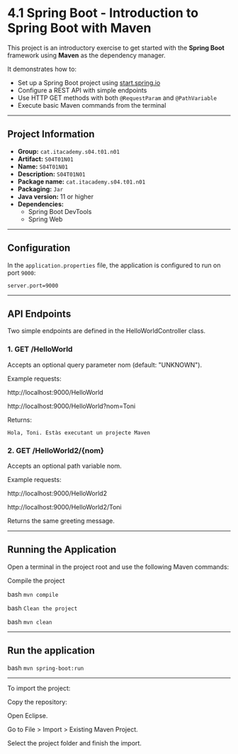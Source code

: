 # 4.1 Spring Boot - Introduction to Spring Boot with Maven

This project is an introductory exercise to get started with the **Spring Boot** framework using **Maven** as the dependency manager.

It demonstrates how to:

- Set up a Spring Boot project using [start.spring.io](https://start.spring.io/)
- Configure a REST API with simple endpoints
- Use HTTP GET methods with both `@RequestParam` and `@PathVariable`
- Execute basic Maven commands from the terminal

---

## Project Information

- **Group:** `cat.itacademy.s04.t01.n01`
- **Artifact:** `S04T01N01`
- **Name:** `S04T01N01`
- **Description:** `S04T01N01`
- **Package name:** `cat.itacademy.s04.t01.n01`
- **Packaging:** `Jar`
- **Java version:** 11 or higher
- **Dependencies:**
  - Spring Boot DevTools
  - Spring Web

---

## Configuration

In the `application.properties` file, the application is configured to run on port `9000`:

```properties
server.port=9000
```

---


## API Endpoints 

Two simple endpoints are defined in the HelloWorldController class.


### 1. GET /HelloWorld

Accepts an optional query parameter nom (default: "UNKNOWN").

Example requests:

http://localhost:9000/HelloWorld

http://localhost:9000/HelloWorld?nom=Toni

Returns:

`Hola, Toni. Estàs executant un projecte Maven`


### 2. GET /HelloWorld2/{nom}

Accepts an optional path variable nom.

Example requests:

http://localhost:9000/HelloWorld2

http://localhost:9000/HelloWorld2/Toni

Returns the same greeting message.

---

## Running the Application

Open a terminal in the project root and use the following Maven commands:

Compile the project

bash
```mvn compile```

bash
```Clean the project```

bash
```mvn clean```

---

## Run the application

bash
```mvn spring-boot:run```

---

To import the project:

Copy the repository: 

Open Eclipse.

Go to File > Import > Existing Maven Project.

Select the project folder and finish the import.
